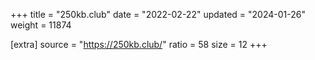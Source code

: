 +++
title = "250kb.club"
date = "2022-02-22"
updated = "2024-01-26"
weight = 11874

[extra]
source = "https://250kb.club/"
ratio = 58
size = 12
+++
